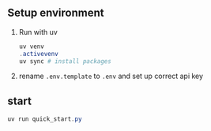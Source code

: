 ## Setup environment
1. Run with uv
    ```powershell
    uv venv
    .activevenv
    uv sync # install packages
    ```
2. rename `.env.template` to `.env` and set up correct api key 

## start 
```powershell
uv run quick_start.py
```